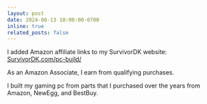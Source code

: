```yaml
---
layout: post
date: 2024-06-13 10:00:00-0700
inline: true
related_posts: false
---
```


I added Amazon affiliate links to my SurvivorDK website: [SurvivorDK.com/pc-build/](https://survivordk.com/pc-build/)

As an Amazon Associate, I earn from qualifying purchases.

I built my gaming pc from parts that I purchased over the years from Amazon, NewEgg, and BestBuy.